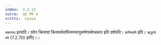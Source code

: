 ```yaml
---
index:  3.3.13
sutra:  लृट् शेषे च
vritti:  nyasa
---
```


`चकारात्` इत्यादि। एतेन क्रियायां क्रियार्थायामित्यस्यानुकर्षणार्थश्चकार इति दर्शयति। `करिष्यामि` इति। `ऋद्धनोः स्ये` (7.2.70) इतीट्।।

